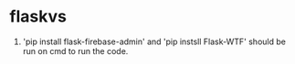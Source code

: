 # flaskvs
1. 'pip install flask-firebase-admin' and 'pip instsll Flask-WTF' should be run on cmd to run the code.
